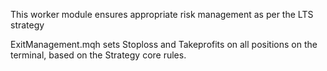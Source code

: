 
This worker module ensures appropriate risk management as per the LTS strategy

ExitManagement.mqh
sets Stoploss and Takeprofits on all positions on the terminal, based on the Strategy core rules.

